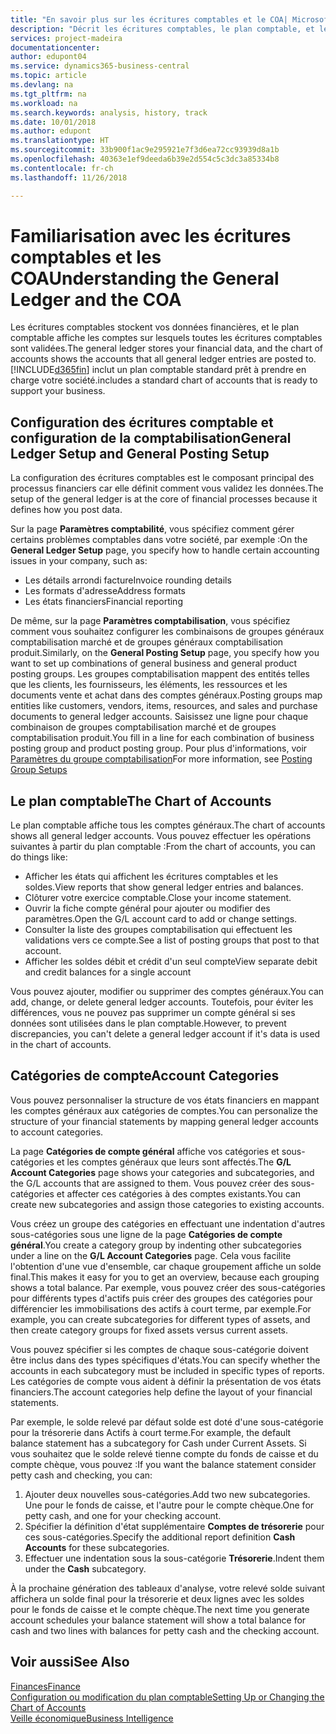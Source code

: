 ```yaml
---
title: "En savoir plus sur les écritures comptables et le COA| Microsoft Docs"
description: "Décrit les écritures comptables, le plan comptable, et les catégories de compte."
services: project-madeira
documentationcenter: 
author: edupont04
ms.service: dynamics365-business-central
ms.topic: article
ms.devlang: na
ms.tgt_pltfrm: na
ms.workload: na
ms.search.keywords: analysis, history, track
ms.date: 10/01/2018
ms.author: edupont
ms.translationtype: HT
ms.sourcegitcommit: 33b900f1ac9e295921e7f3d6ea72cc93939d8a1b
ms.openlocfilehash: 40363e1ef9deeda6b39e2d554c5c3dc3a85334b8
ms.contentlocale: fr-ch
ms.lasthandoff: 11/26/2018

---
```

# <a name="understanding-the-general-ledger-and-the-coa"></a><span data-ttu-id="ad8f4-103">Familiarisation avec les écritures comptables et les COA</span><span class="sxs-lookup"><span data-stu-id="ad8f4-103">Understanding the General Ledger and the COA</span></span>
<span data-ttu-id="ad8f4-104">Les écritures comptables stockent vos données financières, et le plan comptable affiche les comptes sur lesquels toutes les écritures comptables sont validées.</span><span class="sxs-lookup"><span data-stu-id="ad8f4-104">The general ledger stores your financial data, and the chart of accounts shows the accounts that all general ledger entries are posted to.</span></span> [!INCLUDE[d365fin](includes/d365fin_md.md)] <span data-ttu-id="ad8f4-105">inclut un plan comptable standard prêt à prendre en charge votre société.</span><span class="sxs-lookup"><span data-stu-id="ad8f4-105">includes a standard chart of accounts that is ready to support your business.</span></span>

## <a name="general-ledger-setup-and-general-posting-setup"></a><span data-ttu-id="ad8f4-106">Configuration des écritures comptable et configuration de la comptabilisation</span><span class="sxs-lookup"><span data-stu-id="ad8f4-106">General Ledger Setup and General Posting Setup</span></span>
<span data-ttu-id="ad8f4-107">La configuration des écritures comptables est le composant principal des processus financiers car elle définit comment vous validez les données.</span><span class="sxs-lookup"><span data-stu-id="ad8f4-107">The setup of the general ledger is at the core of financial processes because it defines how you post data.</span></span>  

<span data-ttu-id="ad8f4-108">Sur la page **Paramètres comptabilité**, vous spécifiez comment gérer certains problèmes comptables dans votre société, par exemple :</span><span class="sxs-lookup"><span data-stu-id="ad8f4-108">On the **General Ledger Setup** page, you specify how to handle certain accounting issues in your company, such as:</span></span>  

* <span data-ttu-id="ad8f4-109">Les détails arrondi facture</span><span class="sxs-lookup"><span data-stu-id="ad8f4-109">Invoice rounding details</span></span>  
* <span data-ttu-id="ad8f4-110">Les formats d'adresse</span><span class="sxs-lookup"><span data-stu-id="ad8f4-110">Address formats</span></span>  
* <span data-ttu-id="ad8f4-111">Les états financiers</span><span class="sxs-lookup"><span data-stu-id="ad8f4-111">Financial reporting</span></span>  

<span data-ttu-id="ad8f4-112">De même, sur la page **Paramètres comptabilisation**, vous spécifiez comment vous souhaitez configurer les combinaisons de groupes généraux comptabilisation marché et de groupes généraux comptabilisation produit.</span><span class="sxs-lookup"><span data-stu-id="ad8f4-112">Similarly, on the **General Posting Setup** page, you specify how you want to set up combinations of general business and general product posting groups.</span></span> <span data-ttu-id="ad8f4-113">Les groupes comptabilisation mappent des entités telles que les clients, les fournisseurs, les éléments, les ressources et les documents vente et achat dans des comptes généraux.</span><span class="sxs-lookup"><span data-stu-id="ad8f4-113">Posting groups map entities like customers, vendors, items, resources, and sales and purchase documents to general ledger accounts.</span></span> <span data-ttu-id="ad8f4-114">Saisissez une ligne pour chaque combinaison de groupes comptabilisation marché et de groupes comptabilisation produit.</span><span class="sxs-lookup"><span data-stu-id="ad8f4-114">You fill in a line for each combination of business posting group and product posting group.</span></span> <span data-ttu-id="ad8f4-115">Pour plus d'informations, voir [Paramètres du groupe comptabilisation](finance-posting-groups.md)</span><span class="sxs-lookup"><span data-stu-id="ad8f4-115">For more information, see [Posting Group Setups](finance-posting-groups.md)</span></span>  

## <a name="the-chart-of-accounts"></a><span data-ttu-id="ad8f4-116">Le plan comptable</span><span class="sxs-lookup"><span data-stu-id="ad8f4-116">The Chart of Accounts</span></span>
<span data-ttu-id="ad8f4-117">Le plan comptable affiche tous les comptes généraux.</span><span class="sxs-lookup"><span data-stu-id="ad8f4-117">The chart of accounts shows all general ledger accounts.</span></span> <span data-ttu-id="ad8f4-118">Vous pouvez effectuer les opérations suivantes à partir du plan comptable :</span><span class="sxs-lookup"><span data-stu-id="ad8f4-118">From the chart of accounts, you can do things like:</span></span>  

* <span data-ttu-id="ad8f4-119">Afficher les états qui affichent les écritures comptables et les soldes.</span><span class="sxs-lookup"><span data-stu-id="ad8f4-119">View reports that show general ledger entries and balances.</span></span>  
* <span data-ttu-id="ad8f4-120">Clôturer votre exercice comptable.</span><span class="sxs-lookup"><span data-stu-id="ad8f4-120">Close your income statement.</span></span>  
* <span data-ttu-id="ad8f4-121">Ouvrir la fiche compte général pour ajouter ou modifier des paramètres.</span><span class="sxs-lookup"><span data-stu-id="ad8f4-121">Open the G/L account card to add or change settings.</span></span>  
* <span data-ttu-id="ad8f4-122">Consulter la liste des groupes comptabilisation qui effectuent les validations vers ce compte.</span><span class="sxs-lookup"><span data-stu-id="ad8f4-122">See a list of posting groups that post to that account.</span></span>
* <span data-ttu-id="ad8f4-123">Afficher les soldes débit et crédit d'un seul compte</span><span class="sxs-lookup"><span data-stu-id="ad8f4-123">View separate debit and credit balances for a single account</span></span>  

<span data-ttu-id="ad8f4-124">Vous pouvez ajouter, modifier ou supprimer des comptes généraux.</span><span class="sxs-lookup"><span data-stu-id="ad8f4-124">You can add, change, or delete general ledger accounts.</span></span> <span data-ttu-id="ad8f4-125">Toutefois, pour éviter les différences, vous ne pouvez pas supprimer un compte général si ses données sont utilisées dans le plan comptable.</span><span class="sxs-lookup"><span data-stu-id="ad8f4-125">However, to prevent discrepancies, you can't delete a general ledger account if it's data is used in the chart of accounts.</span></span>  

## <a name="account-categories"></a><span data-ttu-id="ad8f4-126">Catégories de compte</span><span class="sxs-lookup"><span data-stu-id="ad8f4-126">Account Categories</span></span>
<span data-ttu-id="ad8f4-127">Vous pouvez personnaliser la structure de vos états financiers en mappant les comptes généraux aux catégories de comptes.</span><span class="sxs-lookup"><span data-stu-id="ad8f4-127">You can personalize the structure of your financial statements by mapping general ledger accounts to account categories.</span></span>  

<span data-ttu-id="ad8f4-128">La page **Catégories de compte général** affiche vos catégories et sous-catégories et les comptes généraux que leurs sont affectés.</span><span class="sxs-lookup"><span data-stu-id="ad8f4-128">The **G/L Account Categories** page shows your categories and subcategories, and the G/L accounts that are assigned to them.</span></span> <span data-ttu-id="ad8f4-129">Vous pouvez créer des sous-catégories et affecter ces catégories à des comptes existants.</span><span class="sxs-lookup"><span data-stu-id="ad8f4-129">You can create new subcategories and assign those categories to existing accounts.</span></span>  

<span data-ttu-id="ad8f4-130">Vous créez un groupe des catégories en effectuant une indentation d'autres sous-catégories sous une ligne de la page **Catégories de compte général**.</span><span class="sxs-lookup"><span data-stu-id="ad8f4-130">You create a category group by indenting other subcategories under a line on the **G/L Account Categories** page.</span></span> <span data-ttu-id="ad8f4-131">Cela vous facilite l'obtention d'une vue d'ensemble, car chaque groupement affiche un solde final.</span><span class="sxs-lookup"><span data-stu-id="ad8f4-131">This makes it easy for you to get an overview, because each grouping shows a total balance.</span></span> <span data-ttu-id="ad8f4-132">Par exemple, vous pouvez créer des sous-catégories pour différents types d'actifs puis créer des groupes des catégories pour différencier les immobilisations des actifs à court terme, par exemple.</span><span class="sxs-lookup"><span data-stu-id="ad8f4-132">For example, you can create subcategories for different types of assets, and then create category groups for fixed assets versus current assets.</span></span>  

<span data-ttu-id="ad8f4-133">Vous pouvez spécifier si les comptes de chaque sous-catégorie doivent être inclus dans des types spécifiques d'états.</span><span class="sxs-lookup"><span data-stu-id="ad8f4-133">You can specify whether the accounts in each subcategory must be included in specific types of reports.</span></span> <span data-ttu-id="ad8f4-134">Les catégories de compte vous aident à définir la présentation de vos états financiers.</span><span class="sxs-lookup"><span data-stu-id="ad8f4-134">The account categories help define the layout of your financial statements.</span></span>  

<span data-ttu-id="ad8f4-135">Par exemple, le solde relevé par défaut solde est doté d'une sous-catégorie pour la trésorerie dans Actifs à court terme.</span><span class="sxs-lookup"><span data-stu-id="ad8f4-135">For example, the default balance statement has a subcategory for Cash under Current Assets.</span></span> <span data-ttu-id="ad8f4-136">Si vous souhaitez que le solde relevé tienne compte du fonds de caisse et du compte chèque, vous pouvez :</span><span class="sxs-lookup"><span data-stu-id="ad8f4-136">If you want the balance statement consider petty cash and checking, you can:</span></span>  

1. <span data-ttu-id="ad8f4-137">Ajouter deux nouvelles sous-catégories.</span><span class="sxs-lookup"><span data-stu-id="ad8f4-137">Add two new subcategories.</span></span> <span data-ttu-id="ad8f4-138">Une pour le fonds de caisse, et l'autre pour le compte chèque.</span><span class="sxs-lookup"><span data-stu-id="ad8f4-138">One for petty cash, and one for your checking account.</span></span>  
2. <span data-ttu-id="ad8f4-139">Spécifier la définition d'état supplémentaire **Comptes de trésorerie** pour ces sous-catégories.</span><span class="sxs-lookup"><span data-stu-id="ad8f4-139">Specify the additional report definition **Cash Accounts** for these subcategories.</span></span>  
3. <span data-ttu-id="ad8f4-140">Effectuer une indentation sous la sous-catégorie **Trésorerie**.</span><span class="sxs-lookup"><span data-stu-id="ad8f4-140">Indent them under the **Cash** subcategory.</span></span>  

<span data-ttu-id="ad8f4-141">À la prochaine génération des tableaux d'analyse, votre relevé solde suivant affichera un solde final pour la trésorerie et deux lignes avec les soldes pour le fonds de caisse et le compte chèque.</span><span class="sxs-lookup"><span data-stu-id="ad8f4-141">The next time you generate account schedules your balance statement will show a total balance for cash and two lines with balances for petty cash and the checking account.</span></span>  

## <a name="see-also"></a><span data-ttu-id="ad8f4-142">Voir aussi</span><span class="sxs-lookup"><span data-stu-id="ad8f4-142">See Also</span></span>
[<span data-ttu-id="ad8f4-143">Finances</span><span class="sxs-lookup"><span data-stu-id="ad8f4-143">Finance</span></span>](finance.md)  
[<span data-ttu-id="ad8f4-144">Configuration ou modification du plan comptable</span><span class="sxs-lookup"><span data-stu-id="ad8f4-144">Setting Up or Changing the Chart of Accounts</span></span>](finance-setup-chart-accounts.md)  
[<span data-ttu-id="ad8f4-145">Veille économique</span><span class="sxs-lookup"><span data-stu-id="ad8f4-145">Business Intelligence</span></span>](bi.md)  

